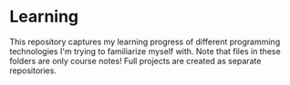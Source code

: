 # Learning

This repository captures my learning progress of different programming technologies I'm trying to familiarize myself with. 
Note that files in these folders are only course notes! Full projects are created as separate repositories.
